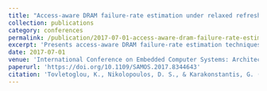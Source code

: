 ```yaml
---
title: "Access-aware DRAM failure-rate estimation under relaxed refresh operations"
collection: publications
category: conferences
permalink: /publication/2017-07-01-access-aware-dram-failure-rate-estimation
excerpt: 'Presents access-aware DRAM failure-rate estimation techniques under relaxed refresh operations using memory tracing, fault injection, and binary instrumentation to optimize memory reliability and energy consumption.'
date: 2017-07-01
venue: 'International Conference on Embedded Computer Systems: Architectures, Modeling, and Simulation (SAMOS)'
paperurl: 'https://doi.org/10.1109/SAMOS.2017.8344643'
citation: 'Tovletoglou, K., Nikolopoulos, D. S., & Karakonstantis, G. (2017). &quot;Access-aware DRAM failure-rate estimation under relaxed refresh operations.&quot; In <i>2017 International Conference on Embedded Computer Systems: Architectures, Modeling, and Simulation (SAMOS)</i>, 292-299. https://doi.org/10.1109/SAMOS.2017.8344643'
---
```

